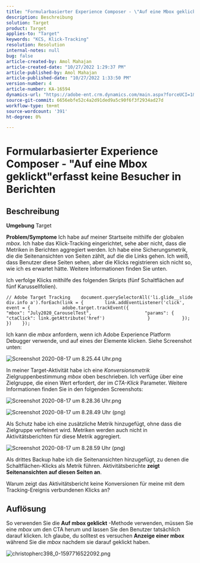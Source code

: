 ```yaml
---
title: "Formularbasierter Experience Composer - \"Auf eine Mbox geklickt\" erfasst keine Besucher in Berichten."
description: Beschreibung
solution: Target
product: Target
applies-to: "Target"
keywords: "KCS, Klick-Tracking"
resolution: Resolution
internal-notes: null
bug: false
article-created-by: Amol Mahajan
article-created-date: "10/27/2022 1:29:37 PM"
article-published-by: Amol Mahajan
article-published-date: "10/27/2022 1:33:50 PM"
version-number: 4
article-number: KA-16594
dynamics-url: "https://adobe-ent.crm.dynamics.com/main.aspx?forceUCI=1&pagetype=entityrecord&etn=knowledgearticle&id=0fb16a66-fb55-ed11-bba2-6045bd006793"
source-git-commit: 6656ebfe52c4a2d91ded9a5c90f6f3f2934ad27d
workflow-type: tm+mt
source-wordcount: '391'
ht-degree: 0%

---
```


# Formularbasierter Experience Composer - &quot;Auf eine Mbox geklickt&quot;erfasst keine Besucher in Berichten

## Beschreibung

<b>Umgebung</b>
Target


<b>Problem/Symptome</b>
Ich habe auf meiner Startseite mithilfe der globalen *mbox*. Ich habe das Klick-Tracking eingerichtet, sehe aber nicht, dass die Metriken in Berichten aggregiert werden. Ich habe eine Sicherungsmetrik, die die Seitenansichten von Seiten zählt, auf die die Links gehen. Ich weiß, dass Benutzer diese Seiten sehen, aber die Klicks registrieren sich nicht so, wie ich es erwartet hätte. Weitere Informationen finden Sie unten.



Ich verfolge Klicks mithilfe des folgenden Skripts (fünf Schaltflächen auf fünf Karussellfolien).




```
// Adobe Target Tracking    document.querySelectorAll('li.glide__slide div.info a').forEach(link = {        link.addEventListener('click', event = {            adobe.target.trackEvent({                    "mbox": "July2020_CarouselTest",                    "params": {                    "ctaClick": link.getAttribute('href')                }            });        })    });
```




Ich kann die *mbox* anfordern, wenn ich Adobe Experience Platform Debugger verwende, und auf eines der Elemente klicken. Siehe Screenshot unten:



![Screenshot 2020-08-17 um 8.25.44 Uhr.png](https://experienceleaguecommunities.adobe.com/t5/image/serverpage/image-id/26222i8EFBFA8432501D9E/image-size/medium?v=1.0&amp;amp;px=400 "Screenshot 2020-08-17 um 8.25.44 Uhr.png")



In meiner Target-Aktivität habe ich eine *Konversionsmetrik* Zielgruppenbestimmung *mbox* oben beschrieben. Ich verfüge über eine Zielgruppe, die einen Wert erfordert, der im *CTA-Klick* Parameter. Weitere Informationen finden Sie in den folgenden Screenshots:



![Screenshot 2020-08-17 um 8.28.36 Uhr.png](https://experienceleaguecommunities.adobe.com/t5/image/serverpage/image-id/26225i9E8B86819537BB25/image-size/medium?v=1.0&amp;amp;px=400 "Screenshot 2020-08-17 um 8.28.36 Uhr.png")

![Screenshot 2020-08-17 um 8.28.49 Uhr (png)](https://experienceleaguecommunities.adobe.com/t5/image/serverpage/image-id/26223i6D9AAA0A81236A58/image-size/medium?v=1.0&amp;amp;px=400 "Screenshot 2020-08-17 um 8.28.49 Uhr (png)")



Als Schutz habe ich eine zusätzliche Metrik hinzugefügt, ohne dass die Zielgruppe verfeinert wird. Metriken werden auch nicht in Aktivitätsberichten für diese Metrik aggregiert.



![Screenshot 2020-08-17 um 8.28.59 Uhr (png)](https://experienceleaguecommunities.adobe.com/t5/image/serverpage/image-id/26224iFF036B11B2E932FC/image-size/medium?v=1.0&amp;amp;px=400 "Screenshot 2020-08-17 um 8.28.59 Uhr (png)")



Als drittes Backup habe ich die Seitenansichten hinzugefügt, zu denen die Schaltflächen-Klicks als Metrik führen. Aktivitätsberichte <b>zeigt Seitenansichten auf diesen Seiten an</b>.



Warum zeigt das Aktivitätsbericht keine Konversionen für meine mit dem Tracking-Ereignis verbundenen Klicks an?


## Auflösung


So verwenden Sie die <b>Auf mbox geklickt</b> -Methode verwenden, müssen Sie eine *mbox* um den CTA herum und lassen Sie den Benutzer tatsächlich darauf klicken. Ich glaube, du solltest es versuchen <b>Anzeige einer mbox</b> während Sie die *mbox* nachdem sie darauf geklickt haben.



![christopherc398_0-1597716522092.png](https://experienceleaguecommunities.adobe.com/t5/image/serverpage/image-id/26237i01409F8DF7D2F948/image-size/medium?v=1.0&amp;amp;px=400)


